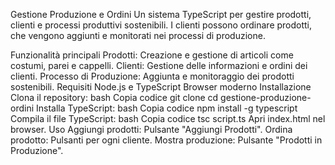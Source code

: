 Gestione Produzione e Ordini
Un sistema TypeScript per gestire prodotti, clienti e processi produttivi sostenibili. I clienti possono ordinare prodotti, che vengono aggiunti e monitorati nei processi di produzione.

Funzionalità principali
Prodotti: Creazione e gestione di articoli come costumi, parei e cappelli.
Clienti: Gestione delle informazioni e ordini dei clienti.
Processo di Produzione: Aggiunta e monitoraggio dei prodotti sostenibili.
Requisiti
Node.js e TypeScript
Browser moderno
Installazione
Clona il repository:
bash
Copia codice
git clone <url-repository>
cd gestione-produzione-ordini
Installa TypeScript:
bash
Copia codice
npm install -g typescript
Compila il file TypeScript:
bash
Copia codice
tsc script.ts
Apri index.html nel browser.
Uso
Aggiungi prodotti: Pulsante "Aggiungi Prodotti".
Ordina prodotto: Pulsanti per ogni cliente.
Mostra produzione: Pulsante "Prodotti in Produzione".
